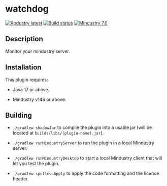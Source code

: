 # watchdog

[![Xpdustry latest](https://maven.xpdustry.com/api/badge/latest/releases/com/xpdustry/template?color=00FFFF&name=template-plugin&prefix=v)](https://github.com/xpdustry/template-plugin/releases)
[![Build status](https://github.com/xpdustry/template-plugin/actions/workflows/build.yml/badge.svg?branch=master&event=push)](https://github.com/xpdustry/template-plugin/actions/workflows/build.yml)
[![Mindustry 7.0](https://img.shields.io/badge/Mindustry-7.0-ffd37f)](https://github.com/Anuken/Mindustry/releases)

## Description

Monitor your mindustry server.

## Installation

This plugin requires:

- Java 17 or above.

- Mindustry v146 or above.

## Building

- `./gradlew shadowJar` to compile the plugin into a usable jar (will be located
  at `builds/libs/(plugin-name).jar`).

- `./gradlew runMindustryServer` to run the plugin in a local Mindustry server.

- `./gradlew runMindustryDesktop` to start a local Mindustry client that will let you test the plugin.

- `./gradlew spotlessApply` to apply the code formatting and the licence header.

